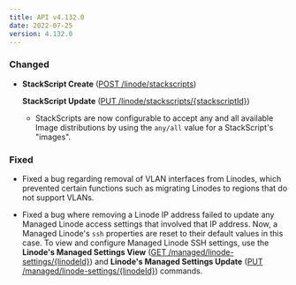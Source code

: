 ```yaml
---
title: API v4.132.0
date: 2022-07-25
version: 4.132.0
---
```


### Changed

- **StackScript Create** ([POST /linode/stackscripts](/docs/api/stackscripts/stackscript-create/))

    **StackScript Update** ([PUT /linode/stackscripts/{stackscriptId}](/docs/api/stackscripts/stackscript-update/))
    - StackScripts are now configurable to accept any and all available Image distributions by using the `any/all` value for a StackScript's "images".

### Fixed

- Fixed a bug regarding removal of VLAN interfaces from Linodes, which prevented certain functions such as migrating Linodes to regions that do not support VLANs.

- Fixed a bug where removing a Linode IP address failed to update any Managed Linode access settings that involved that IP address. Now, a Managed Linode's `ssh` properties are reset to their default values in this case. To view and configure Managed Linode SSH settings, use the **Linode's Managed Settings View** ([GET /managed/linode-settings/{linodeId}](/docs/api/managed/linodes-managed-settings-view/)) and **Linode's Managed Settings Update** ([PUT /managed/linode-settings/{linodeId}](/docs/api/managed/linodes-managed-settings-update/)) commands.